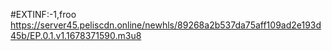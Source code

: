 #EXTINF:-1,froo
https://server45.peliscdn.online/newhls/89268a2b537da75aff109ad2e193d45b/EP.0.1.v1.1678371590.m3u8
